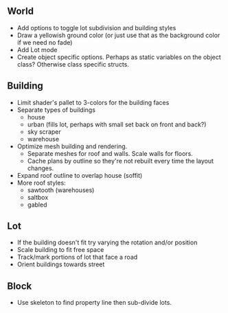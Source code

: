 ## World

- Add options to toggle lot subdivision and building styles
- Draw a yellowish ground color (or just use that as the background color if we need no fade)
- Add Lot mode
- Create object specific options. Perhaps as static variables on the object 
  class? Otherwise class specific structs.

## Building

- Limit shader's pallet to 3-colors for the building faces
- Separate types of buildings
  - house
  - urban (fills lot, perhaps with small set back on front and back?)
  - sky scraper
  - warehouse
- Optimize mesh building and rendering.
  - Separate meshes for roof and walls. Scale walls for floors.
  - Cache plans by outline so they're not rebuilt every time the layout changes.
- Expand roof outline to overlap house (soffit)
- More roof styles:
  - sawtooth (warehouses)
  - saltbox
  - gabled

## Lot

- If the building doesn't fit try varying the rotation and/or position 
- Scale building to fit free space
- Track/mark portions of lot that face a road
- Orient buildings towards street

## Block

- Use skeleton to find property line then sub-divide lots.


